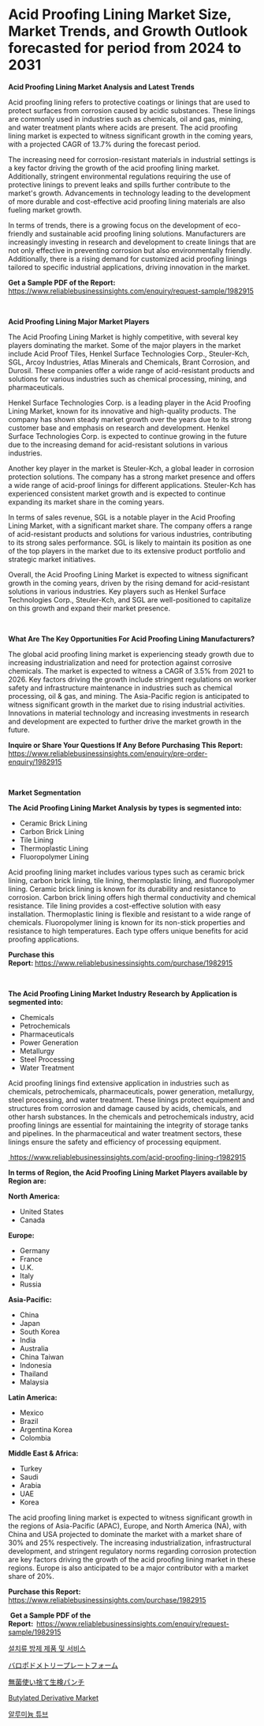 <p><h1>Acid Proofing Lining Market Size, Market Trends, and Growth Outlook forecasted for period from 2024 to 2031</h1></p><p><strong>Acid Proofing Lining Market Analysis and Latest Trends</strong></p>
<p><p>Acid proofing lining refers to protective coatings or linings that are used to protect surfaces from corrosion caused by acidic substances. These linings are commonly used in industries such as chemicals, oil and gas, mining, and water treatment plants where acids are present. The acid proofing lining market is expected to witness significant growth in the coming years, with a projected CAGR of 13.7% during the forecast period.</p><p>The increasing need for corrosion-resistant materials in industrial settings is a key factor driving the growth of the acid proofing lining market. Additionally, stringent environmental regulations requiring the use of protective linings to prevent leaks and spills further contribute to the market's growth. Advancements in technology leading to the development of more durable and cost-effective acid proofing lining materials are also fueling market growth.</p><p>In terms of trends, there is a growing focus on the development of eco-friendly and sustainable acid proofing lining solutions. Manufacturers are increasingly investing in research and development to create linings that are not only effective in preventing corrosion but also environmentally friendly. Additionally, there is a rising demand for customized acid proofing linings tailored to specific industrial applications, driving innovation in the market.</p></p>
<p><strong>Get a Sample PDF of the Report:&nbsp;</strong> <a href="https://www.reliablebusinessinsights.com/enquiry/request-sample/1982915">https://www.reliablebusinessinsights.com/enquiry/request-sample/1982915</a></p>
<p>&nbsp;</p>
<p><strong>Acid Proofing Lining Major Market Players</strong></p>
<p><p>The Acid Proofing Lining Market is highly competitive, with several key players dominating the market. Some of the major players in the market include Acid Proof Tiles, Henkel Surface Technologies Corp., Steuler-Kch, SGL, Arcoy Industries, Atlas Minerals and Chemicals, Brant Corrosion, and Durosil. These companies offer a wide range of acid-resistant products and solutions for various industries such as chemical processing, mining, and pharmaceuticals.</p><p>Henkel Surface Technologies Corp. is a leading player in the Acid Proofing Lining Market, known for its innovative and high-quality products. The company has shown steady market growth over the years due to its strong customer base and emphasis on research and development. Henkel Surface Technologies Corp. is expected to continue growing in the future due to the increasing demand for acid-resistant solutions in various industries.</p><p>Another key player in the market is Steuler-Kch, a global leader in corrosion protection solutions. The company has a strong market presence and offers a wide range of acid-proof linings for different applications. Steuler-Kch has experienced consistent market growth and is expected to continue expanding its market share in the coming years.</p><p>In terms of sales revenue, SGL is a notable player in the Acid Proofing Lining Market, with a significant market share. The company offers a range of acid-resistant products and solutions for various industries, contributing to its strong sales performance. SGL is likely to maintain its position as one of the top players in the market due to its extensive product portfolio and strategic market initiatives.</p><p>Overall, the Acid Proofing Lining Market is expected to witness significant growth in the coming years, driven by the rising demand for acid-resistant solutions in various industries. Key players such as Henkel Surface Technologies Corp., Steuler-Kch, and SGL are well-positioned to capitalize on this growth and expand their market presence.</p></p>
<p>&nbsp;</p>
<p><strong>What Are The Key Opportunities For Acid Proofing Lining Manufacturers?</strong></p>
<p><p>The global acid proofing lining market is experiencing steady growth due to increasing industrialization and need for protection against corrosive chemicals. The market is expected to witness a CAGR of 3.5% from 2021 to 2026. Key factors driving the growth include stringent regulations on worker safety and infrastructure maintenance in industries such as chemical processing, oil & gas, and mining. The Asia-Pacific region is anticipated to witness significant growth in the market due to rising industrial activities. Innovations in material technology and increasing investments in research and development are expected to further drive the market growth in the future.</p></p>
<p><strong>Inquire or Share Your Questions If Any Before Purchasing This Report:</strong> <a href="https://www.reliablebusinessinsights.com/enquiry/pre-order-enquiry/1982915">https://www.reliablebusinessinsights.com/enquiry/pre-order-enquiry/1982915</a></p>
<p>&nbsp;</p>
<p><strong>Market Segmentation</strong></p>
<p><strong>The Acid Proofing Lining Market Analysis by types is segmented into:</strong></p>
<p><ul><li>Ceramic Brick Lining</li><li>Carbon Brick Lining</li><li>Tile Lining</li><li>Thermoplastic Lining</li><li>Fluoropolymer Lining</li></ul></p>
<p><p>Acid proofing lining market includes various types such as ceramic brick lining, carbon brick lining, tile lining, thermoplastic lining, and fluoropolymer lining. Ceramic brick lining is known for its durability and resistance to corrosion. Carbon brick lining offers high thermal conductivity and chemical resistance. Tile lining provides a cost-effective solution with easy installation. Thermoplastic lining is flexible and resistant to a wide range of chemicals. Fluoropolymer lining is known for its non-stick properties and resistance to high temperatures. Each type offers unique benefits for acid proofing applications.</p></p>
<p><strong>Purchase this Report:&nbsp;</strong><a href="https://www.reliablebusinessinsights.com/purchase/1982915">https://www.reliablebusinessinsights.com/purchase/1982915</a></p>
<p>&nbsp;</p>
<p><strong>The Acid Proofing Lining Market Industry Research by Application is segmented into:</strong></p>
<p><ul><li>Chemicals</li><li>Petrochemicals</li><li>Pharmaceuticals</li><li>Power Generation</li><li>Metallurgy</li><li>Steel Processing</li><li>Water Treatment</li></ul></p>
<p><p>Acid proofing linings find extensive application in industries such as chemicals, petrochemicals, pharmaceuticals, power generation, metallurgy, steel processing, and water treatment. These linings protect equipment and structures from corrosion and damage caused by acids, chemicals, and other harsh substances. In the chemicals and petrochemicals industry, acid proofing linings are essential for maintaining the integrity of storage tanks and pipelines. In the pharmaceutical and water treatment sectors, these linings ensure the safety and efficiency of processing equipment.</p></p>
<p><a href="https://www.reliablebusinessinsights.com/acid-proofing-lining-r1982915">&nbsp;https://www.reliablebusinessinsights.com/acid-proofing-lining-r1982915</a></p>
<p><strong>In terms of Region, the Acid Proofing Lining Market Players available by Region are:</strong></p>
<p>
    <p> <strong> North America: </strong>
        <ul>
            <li>United States</li>
            <li>Canada</li>
        </ul>
        </p> 
    <p> <strong> Europe: </strong>
        <ul>
            <li>Germany</li>
            <li>France</li>
            <li>U.K.</li>
            <li>Italy</li>
            <li>Russia</li>
        </ul>
        </p> 
    <p> <strong> Asia-Pacific: </strong>
        <ul>
            <li>China</li>
            <li>Japan</li>
            <li>South Korea</li>
            <li>India</li>
            <li>Australia</li>
            <li>China Taiwan</li>
            <li>Indonesia</li>
            <li>Thailand</li>
            <li>Malaysia</li>
        </ul>
        </p> 
    <p> <strong> Latin America: </strong>
        <ul>
            <li>Mexico</li>
            <li>Brazil</li>
            <li>Argentina Korea</li>
            <li>Colombia</li>
        </ul>
        </p> 
    <p> <strong> Middle East & Africa: </strong>
        <ul>
            <li>Turkey</li>
            <li>Saudi</li>
            <li>Arabia</li>
            <li>UAE</li>
            <li>Korea</li>
        </ul>
    </p>
    </p>
<p><p>The acid proofing lining market is expected to witness significant growth in the regions of Asia-Pacific (APAC), Europe, and North America (NA), with China and USA projected to dominate the market with a market share of 30% and 25% respectively. The increasing industrialization, infrastructural development, and stringent regulatory norms regarding corrosion protection are key factors driving the growth of the acid proofing lining market in these regions. Europe is also anticipated to be a major contributor with a market share of 20%.</p></p>
<p><strong>Purchase this Report: </strong><a href="https://www.reliablebusinessinsights.com/purchase/1982915">https://www.reliablebusinessinsights.com/purchase/1982915</a></p>
<p>&nbsp;<strong>Get a Sample PDF of the Report:&nbsp;&nbsp;</strong><a href="https://www.reliablebusinessinsights.com/enquiry/request-sample/1982915">https://www.reliablebusinessinsights.com/enquiry/request-sample/1982915</a></p>
<p><strong></strong></p>
<p><p><a href="https://github.com/iansanftyord09878/Market-Research-Report-List-2/blob/main/7265931145654.md">설치류 방제 제품 및 서비스</a></p><p><a href="https://github.com/ChloeConn27/Market-Research-Report-List-1/blob/main/2898395139337.md">バロポドメトリープレートフォーム</a></p><p><a href="https://github.com/Andrewones2023/Market-Research-Report-List-1/blob/main/2972996139336.md">無菌使い捨て生検パンチ</a></p><p><a href="https://github.com/gdfhhhj/Market-Research-Report-List-5/blob/main/butylated-derivative-market.md">Butylated Derivative Market</a></p><p><a href="https://github.com/TitusBoyer1/Market-Research-Report-List-1/blob/main/5403023145655.md">알루미늄 튜브</a></p></p>